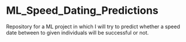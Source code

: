 # ML_Speed_Dating_Predictions
Repository for a ML project in which I will try to predict whether a speed date between to given individuals will be successful or not.
